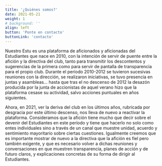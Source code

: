 ```yaml
---
title: '¿Quiénes somos?'
date: 2021-05-21
weight: 1
# background: ''
align: left
button: 'Ponte en contacto'
buttonLink: 'contacto'
---
```

Nuestro Estu es una plataforma de aficionados y aficionadas del Estudiantes que nace en 2010, con la intención de servir de puente entre la afición y la directiva del club, tanto para transmitir los descontentos y sugerencias de la primera como para servir de pantalla de transparencia para el propio club. Durante el período 2010-2012 se tuvieron sucesivas reuniones con la dirección, se realizaron iniciativas, se tuvo presencia en juntas y asambleas... hasta que tras el no descenso de 2012 la desazón producida por la junta de accionistas de aquel verano hizo que la plataforma cesase su actividad, salvo acciones puntuales en años siguientes.

Ahora, en 2021, ver la deriva del club en los últimos años, rubricada por desgracia por este último descenso, nos lleva de nuevo a reactivar la plataforma. Consideramos que la afición tiene mucho que decir sobre el devenir del Estudiantes en este período y tiene que hacerlo no solo como entes individuales sino a través de un canal que muestre unidad, acuerdo y sentimiento mayoritario sobre ciertas cuestiones. Igualmente creemos que es importante mostrar de nuevo a la directiva que la afición es fiel pero también exigente, y que es necesario volver a dichas reuniones y conversaciones en que muestren transparencia, planes de acción y de futuro claros, y explicaciones concretas de su forma de dirigir al Estudiantes.

